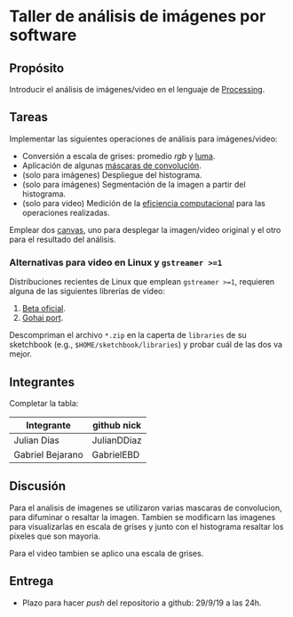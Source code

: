 # Taller de análisis de imágenes por software

## Propósito

Introducir el análisis de imágenes/video en el lenguaje de [Processing](https://processing.org/).

## Tareas

Implementar las siguientes operaciones de análisis para imágenes/video:

* Conversión a escala de grises: promedio _rgb_ y [luma](https://en.wikipedia.org/wiki/HSL_and_HSV#Disadvantages).
* Aplicación de algunas [máscaras de convolución](https://en.wikipedia.org/wiki/Kernel_(image_processing)).
* (solo para imágenes) Despliegue del histograma.
* (solo para imágenes) Segmentación de la imagen a partir del histograma.
* (solo para video) Medición de la [eficiencia computacional](https://processing.org/reference/frameRate.html) para las operaciones realizadas.

Emplear dos [canvas](https://processing.org/reference/PGraphics.html), uno para desplegar la imagen/video original y el otro para el resultado del análisis.

### Alternativas para video en Linux y `gstreamer >=1`

Distribuciones recientes de Linux que emplean `gstreamer >=1`, requieren alguna de las siguientes librerías de video:

1. [Beta oficial](https://github.com/processing/processing-video/releases).
2. [Gohai port](https://github.com/gohai/processing-video/releases/tag/v1.0.2).

Descompriman el archivo `*.zip` en la caperta de `libraries` de su sketchbook (e.g., `$HOME/sketchbook/libraries`) y probar cuál de las dos va mejor.

## Integrantes

Completar la tabla:

| Integrante      | github nick |
|-----------------|-------------|
| Julian Dias     | JulianDDiaz |
|Gabriel Bejarano | GabrielEBD  |

## Discusión
Para el analisis de imagenes se utilizaron varias mascaras de convolucion, para difuminar o resaltar la imagen. Tambien se modificarn las imagenes para visualizarlas en escala de grises y junto con el histograma resaltar los pixeles que son mayoria.

Para el video tambien se aplico una escala de grises.
## Entrega

* Plazo para hacer _push_ del repositorio a github: 29/9/19 a las 24h.
